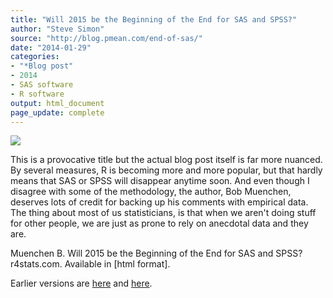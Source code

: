 ```yaml
---
title: "Will 2015 be the Beginning of the End for SAS and SPSS?"
author: "Steve Simon"
source: "http://blog.pmean.com/end-of-sas/"
date: "2014-01-29"
categories:
- "*Blog post"
- 2014
- SAS software
- R software
output: html_document
page_update: complete
---
```


![](http://www.pmean.com/new-images/14/end-of-sas01.png)

<!---More--->

This is a provocative title but the actual blog post itself is far more nuanced. By several measures, R is becoming more and more popular, but that hardly means that SAS or SPSS will disappear anytime soon. And even though I disagree with some of the methodology, the author, Bob Muenchen, deserves lots of credit for backing up his comments with empirical data. The thing about most of us statisticians, is that when we aren't doing stuff for other people, we are just as prone to rely on anecdotal data and they are.

Muenchen B. Will 2015 be the Beginning of the End for SAS and SPSS? r4stats.com. Available in [html format].

[mue1]: http://r4stats.com/2012/05/09/beginning-of-the-end/

 
Earlier versions are [here][sim1] and [here][sim2].
 
[sim1]: http://blog.pmean.com/end-of-sas/
[sim2]: http://new.pmean.com/end-of-sas/
 

